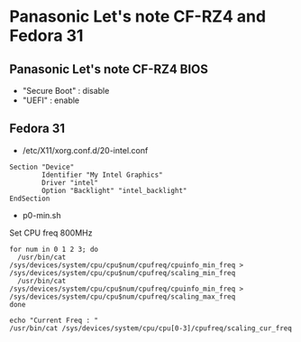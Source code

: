 # Panasonic Let's note CF-RZ4 and Fedora 31

## Panasonic Let's note CF-RZ4 BIOS

* "Secure Boot" : disable
* "UEFI" : enable


## Fedora 31

* /etc/X11/xorg.conf.d/20-intel.conf

```
Section "Device"
        Identifier "My Intel Graphics"
        Driver "intel"
        Option "Backlight" "intel_backlight"
EndSection
```

* p0-min.sh

Set CPU freq 800MHz 

```
for num in 0 1 2 3; do 
  /usr/bin/cat /sys/devices/system/cpu/cpu$num/cpufreq/cpuinfo_min_freq > /sys/devices/system/cpu/cpu$num/cpufreq/scaling_min_freq 
  /usr/bin/cat /sys/devices/system/cpu/cpu$num/cpufreq/cpuinfo_min_freq > /sys/devices/system/cpu/cpu$num/cpufreq/scaling_max_freq 
done

echo "Current Freq : "
/usr/bin/cat /sys/devices/system/cpu/cpu[0-3]/cpufreq/scaling_cur_freq
```
